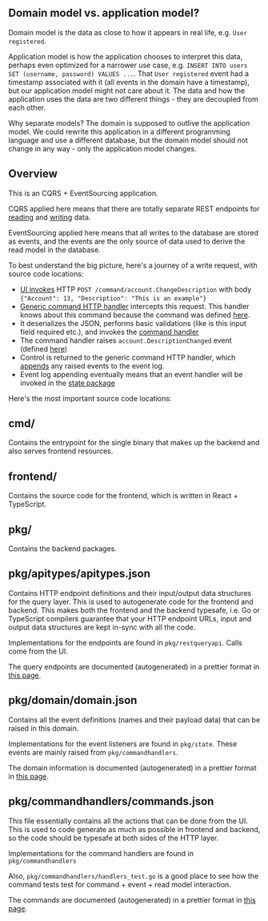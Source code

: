Domain model vs. application model?
-----------------------------------

Domain model is the data as close to how it appears in real life, e.g. `User registered`.

Application model is how the application chooses to interpret this data, perhaps even
optimized for a narrower use case, e.g. `INSERT INTO users SET (username, password) VALUES ...`.
That `User registered` event had a timestamp associated with it (all events in the domain
have a timestamp), but our application model might not care about it. The data and how the
application uses the data are two different things - they are decoupled from each other.

Why separate models? The domain is supposed to outlive the application model. We could
rewrite this application in a different programming language and use a different database,
but the domain model should not change in any way - only the application model changes.


Overview
--------

This is an CQRS + EventSourcing application.

CQRS applied here means that there are totally separate REST endpoints for
[reading](apitypes/rest_endpoints.md)
and [writing](commands/commands.md)
data.

EventSourcing applied here means that all writes to the database are stored as events, and
the events are the only source of data used to derive the read model in the database.

To best understand the big picture, here's a journey of a write request, with source code
locations:

- [UI invokes](https://github.com/function61/pi-security-module/blob/153991ffb0bb/frontend/pages/AccountPage.tsx#L287)
  HTTP `POST /command/account.ChangeDescription` with body
  `{"Account": 13, "Description": "This is an example"}`
- [Generic command HTTP handler](https://github.com/function61/pi-security-module/blob/153991ffb0bb/pkg/restcommandapi/commandapi.go#L18)
  intercepts this request. This handler knows about this command because the command was
  defined [here](https://github.com/function61/pi-security-module/blob/153991ffb0bb/pkg/commandhandlers/commands.json#L33).
- It deserializes the JSON, performs basic validations (like is this input field required
  etc.), and invokes the [command handler](https://github.com/function61/pi-security-module/blob/153991ffb0bb/pkg/commandhandlers/handlers.go#L89)
- The command handler raises `account.DescriptionChanged` event
  (defined [here](https://github.com/function61/pi-security-module/blob/153991ffb0bb/pkg/domain/domain.json#L91))
- Control is returned to the generic command HTTP handler, which
  [appends](https://github.com/function61/pi-security-module/blob/153991ffb0bb/pkg/restcommandapi/commandapi.go#L64)
  any raised events to the event log.
- Event log appending eventually means that an event handler will be invoked in the
  [state package](https://github.com/function61/pi-security-module/blob/153991ffb0bb/pkg/state/eventhandlers.go#L72)

Here's the most important source code locations:


cmd/
----

Contains the entrypoint for the single binary that makes up the backend and also serves
frontend resources.


frontend/
---------

Contains the source code for the frontend, which is written in React + TypeScript.


pkg/
----

Contains the backend packages.


pkg/apitypes/apitypes.json
--------------------------

Contains HTTP endpoint definitions and their input/output data structures for the query
layer. This is used to autogenerate code for the frontend and backend. This makes both the
frontend and the backend typesafe, i.e. Go or TypeScript compilers guarantee that your HTTP
endpoint URLs, input and output data structures are kept in-sync with all the code.

Implementations for the endpoints are found in `pkg/restqueryapi`. Calls come from the UI.

The query endpoints are documented (autogenerated) in a prettier format in
[this page](apitypes/rest_endpoints.md).


pkg/domain/domain.json
----------------------

Contains all the event definitions (names and their payload data) that can be raised in
this domain.

Implementations for the event listeners are found in `pkg/state`. These events are mainly
raised from `pkg/commandhandlers`.

The domain information is documented (autogenerated) in a prettier format in
[this page](domain/events.md).


pkg/commandhandlers/commands.json
---------------------------------

This file essentially contains all the actions that can be done from the UI. This is used
to code generate as much as possible in frontend and backend, so the code should be
typesafe at both sides of the HTTP layer.

Implementations for the command handlers are found in `pkg/commandhandlers`

Also, `pkg/commandhandlers/handlers_test.go` is a good place to see how the command tests
test for command + event + read model interaction.

The commands are documented (autogenerated) in a prettier format in
[this page](commands/commands.md).
